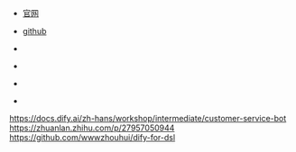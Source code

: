 

- [官网](https://dify.ai/)
- [github](https://github.com/langgenius/dify)


- []()
- []()
- []()
- []()


https://docs.dify.ai/zh-hans/workshop/intermediate/customer-service-bot
https://zhuanlan.zhihu.com/p/27957050944
https://github.com/wwwzhouhui/dify-for-dsl

